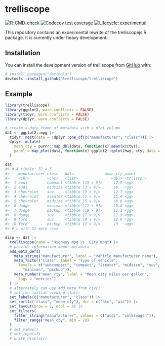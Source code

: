 
<!-- README.md is generated from README.Rmd. Please edit that file -->

# trelliscope

<!-- badges: start -->

[![R-CMD-check](https://github.com/trelliscope/trelliscope/actions/workflows/R-CMD-check.yaml/badge.svg)](https://github.com/trelliscope/trelliscope/actions/workflows/R-CMD-check.yaml)
[![Codecov test
coverage](https://codecov.io/gh/trelliscope/trelliscope/branch/main/graph/badge.svg)](https://app.codecov.io/gh/trelliscope/trelliscope?branch=main)
[![Lifecycle:
experimental](https://img.shields.io/badge/lifecycle-experimental-orange.svg)](https://lifecycle.r-lib.org/articles/stages.html#experimental)
<!-- badges: end -->

This repository contains an experimental rewrite of the trelliscopejs R
package. It is currently under heavy development.

## Installation

You can install the development version of trelliscope from
[GitHub](https://github.com/) with:

``` r
# install.packages("devtools")
devtools::install_github("trelliscope/trelliscope")
```

## Example

``` r
library(trelliscope)
library(ggplot2, warn.conflicts = FALSE)
library(tidyr, warn.conflicts = FALSE)
library(dplyr, warn.conflicts = FALSE)

# create a data frame of metadata with a plot column
dat <- ggplot2::mpg |>
  tidyr::nest(data = !dplyr::one_of(c("manufacturer", "class"))) |>
  dplyr::mutate(
    mean_cty = purrr::map_dbl(data, function(x) mean(x$cty)),
    panel = map_plot(data, function(x) ggplot2::qplot(hwy, cty, data = x))
  )

dat
#> # A tibble: 32 × 5
#>    manufacturer class   data              mean_cty panel     
#>    <chr>        <chr>   <list>               <dbl> <trllscp_>
#>  1 audi         compact <tibble [15 × 9]>     17.9 <gg>      
#>  2 audi         midsize <tibble [3 × 9]>      16   <gg>      
#>  3 chevrolet    suv     <tibble [9 × 9]>      12.7 <gg>      
#>  4 chevrolet    2seater <tibble [5 × 9]>      15.4 <gg>      
#>  5 chevrolet    midsize <tibble [5 × 9]>      18.8 <gg>      
#>  6 dodge        minivan <tibble [11 × 9]>     15.8 <gg>      
#>  7 dodge        pickup  <tibble [19 × 9]>     12.1 <gg>      
#>  8 dodge        suv     <tibble [7 × 9]>      11.9 <gg>      
#>  9 ford         suv     <tibble [9 × 9]>      12.9 <gg>      
#> 10 ford         pickup  <tibble [7 × 9]>      13   <gg>      
#> # … with 22 more rows

disp <- dat |>
  trelliscope(name = "Highway mpg vs. City mpg") |>
  # provide information about metadata:
  add_meta_defs(
    meta_string("manufacturer", label = "Vehicle manufacturer name"),
    meta_factor("class", label = "Type of vehicle",
      levels = c("subcompact", "compact", "2seater", "midsize", "suv",
        "minivan", "pickup")),
    meta_number("mean_cty", label = "Mean city miles per gallon",
      tags = "metrics")
  ) |>
  # alternately can use add_meta_from_csv()
  # set the initial viewing state:
  set_labels(c("manufacturer", "class")) |>
  set_sort(c("class", "mean_cty"), dir = c("asc", "asc")) |>
  set_layout(nrow = 2, ncol = 3) |>
  set_filters(
    filter_string("manufacturer", values = c("audi", "volkswagen")),
    filter_range("mean_cty", min = 20)
  )
  # set_views()
  # set_inputs()
  # write_display()
```
